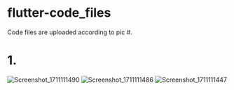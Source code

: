 # flutter-code_files
Code files are uploaded according to pic #.

# 1. 
![Screenshot_1711111490](https://github.com/iabdulwahab7/flutter-code_files/assets/76598467/5739c665-a2d1-4ea1-9cf3-779aa1912944)
![Screenshot_1711111486](https://github.com/iabdulwahab7/flutter-code_files/assets/76598467/e69c40b4-4b98-4e80-8901-c9284a29cab3)
![Screenshot_1711111447](https://github.com/iabdulwahab7/flutter-code_files/assets/76598467/47abaebf-1acd-4b23-ae91-d1e885581fde)
